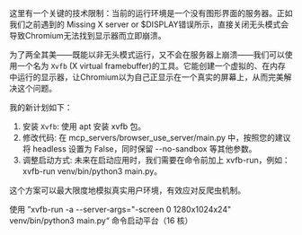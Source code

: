 这里有一个关键的技术限制：当前的运行环境是一个没有图形界面的服务器。正如我们之前遇到的 Missing X server or $DISPLAY错误所示，直接关闭无头模式会导致Chromium无法找到显示器而立即崩溃。

为了两全其美——既能以非无头模式运行，又不会在服务器上崩溃——我们可以使用一个名为 `Xvfb` (X virtual framebuffer)的工具。它能创建一个虚拟的、在内存中运行的显示器，让Chromium以为自己正显示在一个真实的屏幕上，从而完美解决这个问题。

我的新计划如下：
   1. 安装 `Xvfb`: 使用 apt 安装 xvfb 包。
   2. 修改代码: 在 mcp_servers/browser_use_server/main.py 中，按照您的建议将 headless 设置为 False，同时保留 --no-sandbox 等其他参数。
   3. 调整启动方式: 未来在启动应用时，我们需要在命令前加上 xvfb-run，例如：xvfb-run venv/bin/python3 main.py。

  这个方案可以最大限度地模拟真实用户环境，有效应对反爬虫机制。

使用 ”xvfb-run -a --server-args="-screen 0 1280x1024x24" venv/bin/python3 main.py“ 命令启动平台（16 核）